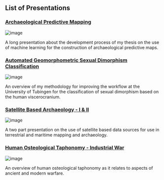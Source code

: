 ## List of Presentations

### [Archaeological Predictive Mapping](https://www.canva.com/design/DAGJKIXq210/teNiFiirdQ4ZA28OLfxzEg/edit?utm_content=DAGJKIXq210&utm_campaign=designshare&utm_medium=link2&utm_source=sharebutton)
![image](https://github.com/user-attachments/assets/90ed1373-7a3a-4ee9-9b95-26c9e9ea0515)
 
A long presentation about the development process of my thesis on the use of machine learning for the construction of archaeological predictive maps.

### [Automated Geomorphometric Sexual Dimorphism Classification](https://www.canva.com/design/DAGHLKErsS4/ozMGPDsX3SkMQ8oVwzXlag/edit?utm_content=DAGHLKErsS4&utm_campaign=designshare&utm_medium=link2&utm_source=sharebutton)
![image](https://github.com/user-attachments/assets/63adc5ad-a32f-4543-b269-ffb030027781)

An overview of my methodology for improving the workflow at the University of Tubingen for the classification of sexual dimorphism based on the human viscerocranium.

### [Satellite Based Archaeology - I & II](https://www.canva.com/design/DAGVCEjA6f0/lNGGfWXneahy_V_VjpzBxA/edit?utm_content=DAGVCEjA6f0&utm_campaign=designshare&utm_medium=link2&utm_source=sharebutton)
![image](https://github.com/user-attachments/assets/c5053fa4-bc97-468d-96bc-2fbef5e47daf)

A two part presentation on the use of satellite based data sources for use in terrestrial and maritime mapping and archaeology. 

### [Human Osteological Taphonomy - Industrial War](https://www.canva.com/design/DAFLXvKIfHo/EXyq-_SsdFz87FpDpdODdA/edit?utm_content=DAFLXvKIfHo&utm_campaign=designshare&utm_medium=link2&utm_source=sharebutton)
![image](https://github.com/user-attachments/assets/5e9e050c-0573-439b-a287-3f00a2335ba3)

An overview of human osteological taphonomy as it relates to aspects of ancient and modern warfare. 

